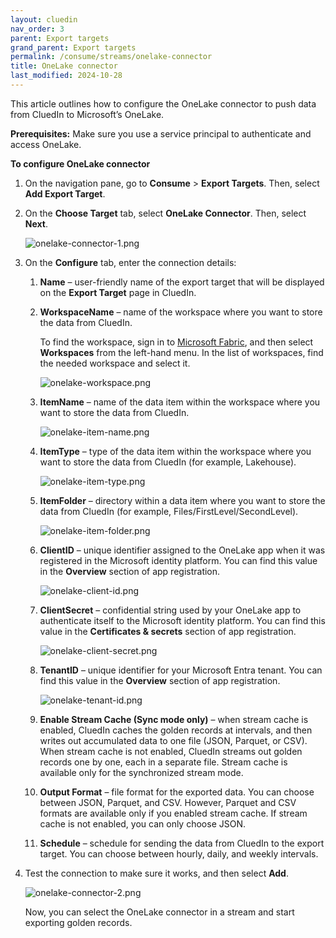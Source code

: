 ```yaml
---
layout: cluedin
nav_order: 3
parent: Export targets
grand_parent: Export targets
permalink: /consume/streams/onelake-connector
title: OneLake connector
last_modified: 2024-10-28
---
```


This article outlines how to configure the OneLake connector to push data from CluedIn to Microsoft’s OneLake.

**Prerequisites:** Make sure you use a service principal to authenticate and access OneLake.

**To configure OneLake connector**

1. On the navigation pane, go to **Consume** > **Export Targets**. Then, select **Add Export Target**.

1. On the **Choose Target** tab, select **OneLake Connector**. Then, select **Next**.

    ![onelake-connector-1.png](../../assets/images/consume/export-targets/onelake-connector-1.png)

1. On the **Configure** tab, enter the connection details:

    1. **Name** – user-friendly name of the export target that will be displayed on the **Export Target** page in CluedIn.

    1. **WorkspaceName** – name of the workspace where you want to store the data from CluedIn.

        To find the workspace, sign in to [Microsoft Fabric](https://app.fabric.microsoft.com/home?experience=data-warehouse), and then select **Workspaces** from the left-hand menu. In the list of workspaces, find the needed workspace and select it.

        ![onelake-workspace.png](../../assets/images/consume/export-targets/onelake-workspace.png)

    1. **ItemName** – name of the data item within the workspace where you want to store the data from CluedIn.

        ![onelake-item-name.png](../../assets/images/consume/export-targets/onelake-item-name.png)

    1. **ItemType** – type of the data item within the workspace where you want to store the data from CluedIn (for example, Lakehouse).

        ![onelake-item-type.png](../../assets/images/consume/export-targets/onelake-item-type.png)

    1. **ItemFolder** – directory within a data item where you want to store the data from CluedIn (for example, Files/FirstLevel/SecondLevel).

        ![onelake-item-folder.png](../../assets/images/consume/export-targets/onelake-item-folder.png)

    1. **ClientID** – unique identifier assigned to the OneLake app when it was registered in the Microsoft identity platform. You can find this value in the **Overview** section of app registration.

        ![onelake-client-id.png](../../assets/images/consume/export-targets/onelake-client-id.png)

    1. **ClientSecret** – confidential string used by your OneLake app to authenticate itself to the Microsoft identity platform. You can find this value in the **Certificates & secrets** section of app registration.

        ![onelake-client-secret.png](../../assets/images/consume/export-targets/onelake-client-secret.png)

    1. **TenantID** – unique identifier for your Microsoft Entra tenant. You can find this value in the **Overview** section of app registration.

        ![onelake-tenant-id.png](../../assets/images/consume/export-targets/onelake-tenant-id.png)

    1. **Enable Stream Cache (Sync mode only)** – when stream cache is enabled, CluedIn caches the golden records at intervals, and then writes out accumulated data to one file (JSON, Parquet, or CSV). When stream cache is not enabled, CluedIn streams out golden records one by one, each in a separate file. Stream cache is available only for the synchronized stream mode.

    1. **Output Format** – file format for the exported data. You can choose between JSON, Parquet, and CSV. However, Parquet and CSV formats are available only if you enabled stream cache. If stream cache is not enabled, you can only choose JSON.

    1. **Schedule** – schedule for sending the data from CluedIn to the export target. You can choose between hourly, daily, and weekly intervals.

1. Test the connection to make sure it works, and then select **Add**.

    ![onelake-connector-2.png](../../assets/images/consume/export-targets/onelake-connector-2.png)

    Now, you can select the OneLake connector in a stream and start exporting golden records.